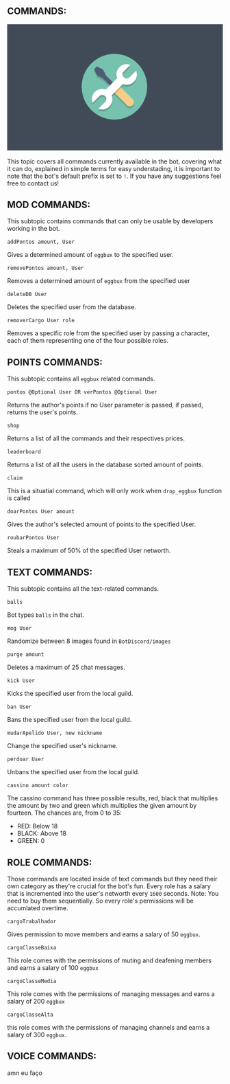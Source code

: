 ## COMMANDS:

![alt text](image-1.png)

This topic covers all commands currently available in the bot, covering what it can do, explained in simple terms for easy understading, it is important to note that the bot's default prefix is set to `!`. If you have any suggestions feel free to contact us!


## MOD COMMANDS:

This subtopic contains commands that can only be usable by developers working in the bot.


```
addPontos amount, User
```

Gives a determined amount of `eggbux` to the specified user.

```
removePontos amount, User
```

Removes a determined amount of `eggbux` from the specified user

```
deleteDB User
```

Deletes the specified user from the database.

```
removerCargo User role
```
Removes a specific role from the specified user by passing a character, each of them representing one of the four possible roles.

## POINTS COMMANDS:

This subtopic contains all `eggbux` related commands.

```
pontos @Optional User OR verPontos @Optional User
```

Returns the author's points if no User parameter is passed, if passed, returns the user's points.

```
shop
```

Returns a list of all the commands and their respectives prices.

```
leaderboard
```
Returns a list of all the users in the database sorted amount of points.

```
claim
```
This is a situatial command, which will only work when `drop_eggbux` function is called

```
doarPontos User amount
```
Gives the author's selected amount of points to the specified User.

```
roubarPontos User
```
Steals a maximum of 50% of the specified User networth.

## TEXT COMMANDS:

This subtopic contains all the text-related commands.

```
balls
```
Bot types `balls` in the chat.

```
mog User
```
Randomize between 8 images found in `BotDiscord/images`

```
purge amount
```
Deletes a maximum of 25 chat messages.

```
kick User
```
Kicks the specified user from the local guild.

```
ban User
```
Bans the specified user from the local guild.

```
mudarApelido User, new nickname
```
Change the specified user's nickname.

```
perdoar User
```
Unbans the specified user from the local guild.

```
cassino amount color
```
The cassino command has three possible results, red, black that multiplies the amount by two and green which multiplies the given amount by fourteen. The chances are, from 0 to 35:

- RED: Below 18
- BLACK: Above 18
- GREEN: 0


## ROLE COMMANDS:

Those commands are located inside of text commands but they need their own category as they're crucial for the bot's fun. Every role has a salary that is incremented into the user's networth every `1600` seconds. Note: You need to buy them sequentially. So every role's permissions will be accumlated overtime.


```
cargoTrabalhador
```
Gives permission to move members and earns a salary of 50 `eggbux`.

```
cargoClasseBaixa
```
This role comes with the permissions of muting and deafening members and earns a salary of 100 `eggbux`

```
cargoClasseMedia
```
This role comes with the permissions of managing messages and earns a salary of 200 `eggbux`

```
cargoClasseAlta
```
this role comes with the permissions of managing channels and earns a salary of 300 `eggbux`.


## VOICE COMMANDS:
amn eu faço










